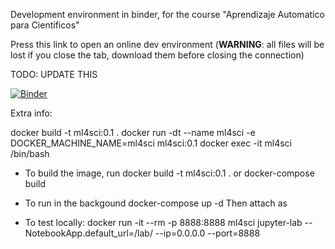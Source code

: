 Development environment in binder, for the course
"Aprendizaje Automatico para Cientificos"

Press this link to open an online dev environment (**WARNING**: all files will be lost if you
close the tab, download them before closing the connection)

TODO: UPDATE THIS

[![Binder](https://mybinder.org/badge_logo.svg)](https://mybinder.org/v2/gh/iluvatar1/ML4Sci-2024/HEAD)

Extra info:

docker build -t ml4sci:0.1 .
docker run -dt --name ml4sci -e DOCKER_MACHINE_NAME=ml4sci ml4sci:0.1
docker exec -it ml4sci /bin/bash

- To build the image, run
  docker build -t ml4sci:0.1 .
  or
  docker-compose build

- To run in the backgound
  docker-compose up -d
  Then attach as
  
  
- To test locally:
  docker run -it --rm -p 8888:8888 ml4sci jupyter-lab --NotebookApp.default_url=/lab/ --ip=0.0.0.0 --port=8888


